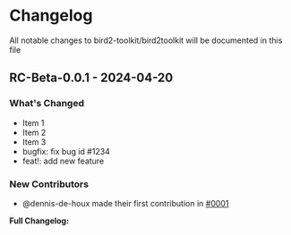 # Changelog
All notable changes to bird2-toolkit/bird2toolkit will be documented in this file


## RC-Beta-0.0.1 - 2024-04-20

### What's Changed
 - Item 1
 - Item 2
 - Item 3
 - bugfix: fix bug id #1234
 - feat!: add new feature

### New Contributors
 - @dennis-de-houx made their first contribution in [#0001](https://github.com/Bird2-Toolkit/Bird2Toolkit/pull/1)

**Full Changelog:** <url>
